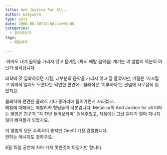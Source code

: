 ```yaml
---
title: And Justice For All..
author: babyworm
type: post
date: 2006-08-30T13:50:44+00:00
categories:
  - 음악이야기
tags:
  - 메탈리카

---
```

&nbsp;아마도 내가 음악을 가리지 않고 듣게된 (특히 메탈 음악을) 계기는 이 앨범이 덕분이 아닌가 생각됩니다.

대학에 갓 입학하였던 시절, 대부분의 음악을 가리지 않고 잘 들었지만, 메탈은 &#8216;시끄럽고 악마적&#8217;일지도 모른다는 막연한 편견에.. 클래식은 &#8216;지루하다&#8217;는 관념에 사로잡혀 있었지요.

클래식에 편견은 클래식 기타 동아리에 들어가면서 사라졌고&#8230;  
메탈에 대해서는 메탈리카 형님들의 덕분입니다. Metalica의 And Justice for all 이라는 앨범은 친구가 &#8220;꼭 한번 들어보라며&#8221; 권해주었고, 처음에는 그냥 듣다가 얼마 지나지 않아 빠져들게 되었지요.

<!--><![endif]--></object>

이 앨범의 모든 수록곡이 좋지만 One이 가장 강렬합니다.  
전하는 메시지도 강하구요.

8월 15일 공연에 차마 가지 못한것이 아깝기만 합니다.&nbsp;<IMG alt="" src="https://i0.wp.com/babyworm.net/tatter/plugins/emoticons/emoticons/red(47).gif?w=625" data-recalc-dims="1" />
